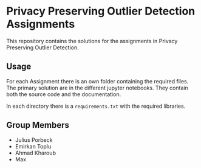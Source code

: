 # Privacy Preserving Outlier Detection Assignments
This repository contains the solutions for the assignments in Privacy Preserving Outlier Detection.


## Usage
For each Assignment there is an own folder containing the required files. 
The primary solution are in the different jupyter notebooks. They contain both the source code and the documentation. 

In each directory there is a `requirements.txt` with the required libraries.


## Group Members
- Julius Porbeck
- Emirkan Toplu
- Ahmad Kharoub
- Max 
